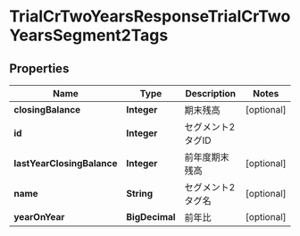 

# TrialCrTwoYearsResponseTrialCrTwoYearsSegment2Tags


## Properties

| Name | Type | Description | Notes |
|------------ | ------------- | ------------- | -------------|
|**closingBalance** | **Integer** | 期末残高 |  [optional] |
|**id** | **Integer** | セグメント2タグID |  |
|**lastYearClosingBalance** | **Integer** | 前年度期末残高 |  [optional] |
|**name** | **String** | セグメント2タグ名 |  [optional] |
|**yearOnYear** | **BigDecimal** | 前年比 |  [optional] |



